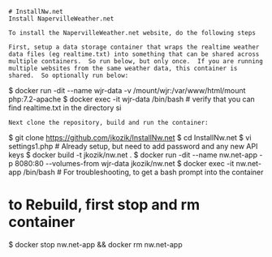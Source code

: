 ```
# InstallNw.net
Install NapervilleWeather.net

To install the NapervilleWeather.net website, do the following steps

First, setup a data storage container that wraps the realtime weather data files (eg realtime.txt) into something that can be shared across multiple containers.  So run below, but only once.  If you are running multiple websites from the same weather data, this container is shared.  So optionally run below:
```
$ docker run -dit --name wjr-data -v /mount/wjr:/var/www/html/mount php:7.2-apache
$ docker exec -it wjr-data /bin/bash     # verify that you can find realtime.txt in the directory si
```
Next clone the repository, build and run the container:
```
$ git clone https://github.com/jkozik/InstallNw.net
$ cd InstallNw.net
$ vi settings1.php # Already setup, but need to add password and any new API keys
$ docker build -t jkozik/nw.net .
$ docker run -dit --name nw.net-app -p 8080:80 --volumes-from wjr-data jkozik/nw.net
$ docker exec -it nw.net-app /bin/bash # For troubleshooting, to get a bash prompt into the container

# to Rebuild, first stop and rm container
$ docker stop nw.net-app && docker rm nw.net-app
```
